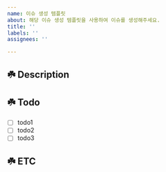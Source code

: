 ```yaml
---
name: 이슈 생성 템플릿
about: 해당 이슈 생성 템플릿을 사용하여 이슈를 생성해주세요.
title: ''
labels: ''
assignees: ''

---
```


## ☘️ Description
<!-- 설명을 적어주세요. -->

## ☘️ Todo

- [ ] todo1
- [ ] todo2
- [ ] todo3

## ☘️ ETC
<!-- 기타 사항 및 주의할 점 -->
